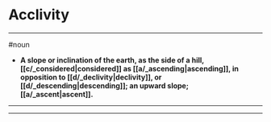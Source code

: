 # Acclivity
---
#noun
- **A slope or inclination of the earth, as the side of a hill, [[c/_considered|considered]] as [[a/_ascending|ascending]], in opposition to [[d/_declivity|declivity]], or [[d/_descending|descending]]; an upward slope; [[a/_ascent|ascent]].**
---
---
